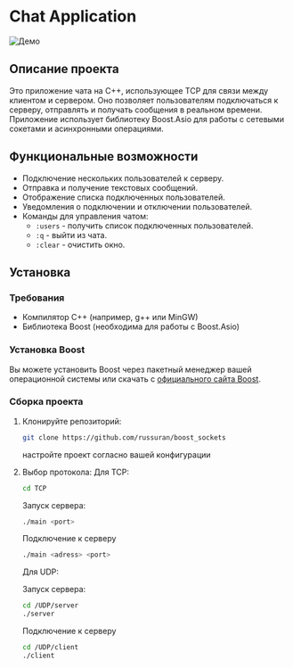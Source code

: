 # Chat Application
![Демо](others/animation.gif)
## Описание проекта

Это приложение чата на C++, использующее TCP для связи между клиентом и сервером. Оно позволяет пользователям подключаться к серверу, отправлять и получать сообщения в реальном времени. Приложение использует библиотеку Boost.Asio для работы с сетевыми сокетами и асинхронными операциями.

## Функциональные возможности

- Подключение нескольких пользователей к серверу.
- Отправка и получение текстовых сообщений.
- Отображение списка подключенных пользователей.
- Уведомления о подключении и отключении пользователей.
- Команды для управления чатом:
  - `:users` - получить список подключенных пользователей.
  - `:q` - выйти из чата.
  - `:clear` - очистить окно.

## Установка

### Требования

- Компилятор C++ (например, g++ или MinGW)
- Библиотека Boost (необходима для работы с Boost.Asio)

### Установка Boost

Вы можете установить Boost через пакетный менеджер вашей операционной системы или скачать с [официального сайта Boost](https://www.boost.org/).

### Сборка проекта

1. Клонируйте репозиторий:

   ```bash
   git clone https://github.com/russuran/boost_sockets
   ```

   настройте проект согласно вашей конфигурации

2. Выбор протокола:
   Для TCP:
   ```bash
   cd TCP
   ```
   Запуск сервера:
   ```bash
   ./main <port>
   ```

   Подключение к серверу
   ```bash
   ./main <adress> <port>
   ```

   
   Для UDP:

   Запуск сервера:
   ```bash
   cd /UDP/server
   ./server
   ```

   Подключение к серверу
   ```bash
   cd /UDP/client
   ./client
   ```
